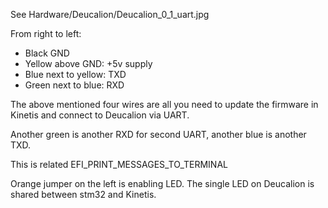 See Hardware/Deucalion/Deucalion_0_1_uart.jpg


From right to left:

* Black GND
* Yellow above GND: +5v supply
* Blue next to yellow: TXD
* Green next to blue: RXD

The above mentioned four wires are all you need to update the firmware in Kinetis and connect to Deucalion via UART.

Another green is another RXD for second UART, another blue is another TXD.

This is related EFI_PRINT_MESSAGES_TO_TERMINAL

Orange jumper on the left is enabling LED. The single LED on Deucalion is shared between stm32 and Kinetis.